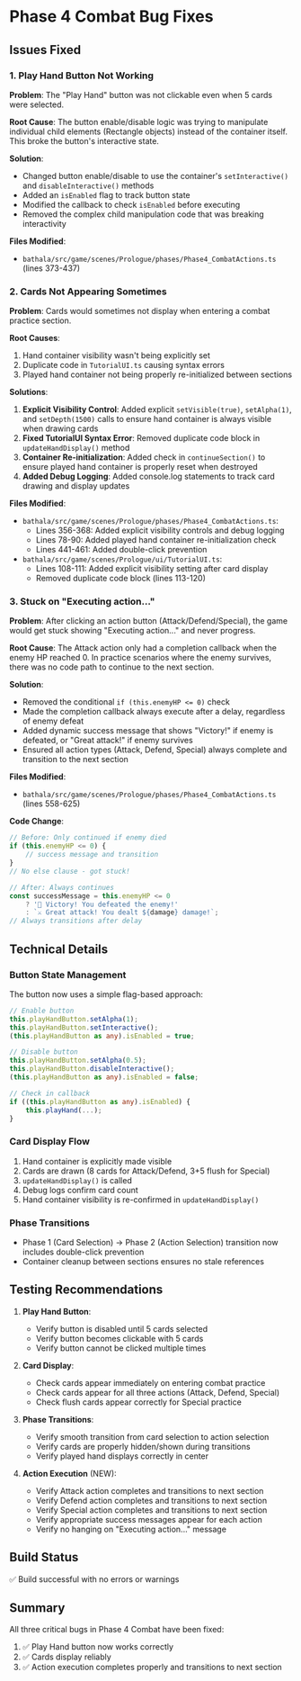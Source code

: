 # Phase 4 Combat Bug Fixes

## Issues Fixed

### 1. Play Hand Button Not Working
**Problem**: The "Play Hand" button was not clickable even when 5 cards were selected.

**Root Cause**: The button enable/disable logic was trying to manipulate individual child elements (Rectangle objects) instead of the container itself. This broke the button's interactive state.

**Solution**:
- Changed button enable/disable to use the container's `setInteractive()` and `disableInteractive()` methods
- Added an `isEnabled` flag to track button state
- Modified the callback to check `isEnabled` before executing
- Removed the complex child manipulation code that was breaking interactivity

**Files Modified**:
- `bathala/src/game/scenes/Prologue/phases/Phase4_CombatActions.ts` (lines 373-437)

### 2. Cards Not Appearing Sometimes
**Problem**: Cards would sometimes not display when entering a combat practice section.

**Root Causes**:
1. Hand container visibility wasn't being explicitly set
2. Duplicate code in `TutorialUI.ts` causing syntax errors
3. Played hand container not being properly re-initialized between sections

**Solutions**:
1. **Explicit Visibility Control**: Added explicit `setVisible(true)`, `setAlpha(1)`, and `setDepth(1500)` calls to ensure hand container is always visible when drawing cards
2. **Fixed TutorialUI Syntax Error**: Removed duplicate code block in `updateHandDisplay()` method
3. **Container Re-initialization**: Added check in `continueSection()` to ensure played hand container is properly reset when destroyed
4. **Added Debug Logging**: Added console.log statements to track card drawing and display updates

**Files Modified**:
- `bathala/src/game/scenes/Prologue/phases/Phase4_CombatActions.ts`:
  - Lines 356-368: Added explicit visibility controls and debug logging
  - Lines 78-90: Added played hand container re-initialization check
  - Lines 441-461: Added double-click prevention
- `bathala/src/game/scenes/Prologue/ui/TutorialUI.ts`:
  - Lines 108-111: Added explicit visibility setting after card display
  - Removed duplicate code block (lines 113-120)

### 3. Stuck on "Executing action..."
**Problem**: After clicking an action button (Attack/Defend/Special), the game would get stuck showing "Executing action..." and never progress.

**Root Cause**: The Attack action only had a completion callback when the enemy HP reached 0. In practice scenarios where the enemy survives, there was no code path to continue to the next section.

**Solution**:
- Removed the conditional `if (this.enemyHP <= 0)` check
- Made the completion callback always execute after a delay, regardless of enemy defeat
- Added dynamic success message that shows "Victory!" if enemy is defeated, or "Great attack!" if enemy survives
- Ensured all action types (Attack, Defend, Special) always complete and transition to the next section

**Files Modified**:
- `bathala/src/game/scenes/Prologue/phases/Phase4_CombatActions.ts` (lines 558-625)

**Code Change**:
```typescript
// Before: Only continued if enemy died
if (this.enemyHP <= 0) {
    // success message and transition
}
// No else clause - got stuck!

// After: Always continues
const successMessage = this.enemyHP <= 0 
    ? '🎉 Victory! You defeated the enemy!'
    : `⚔️ Great attack! You dealt ${damage} damage!`;
// Always transitions after delay
```

## Technical Details

### Button State Management
The button now uses a simple flag-based approach:
```typescript
// Enable button
this.playHandButton.setAlpha(1);
this.playHandButton.setInteractive();
(this.playHandButton as any).isEnabled = true;

// Disable button
this.playHandButton.setAlpha(0.5);
this.playHandButton.disableInteractive();
(this.playHandButton as any).isEnabled = false;

// Check in callback
if ((this.playHandButton as any).isEnabled) {
    this.playHand(...);
}
```

### Card Display Flow
1. Hand container is explicitly made visible
2. Cards are drawn (8 cards for Attack/Defend, 3+5 flush for Special)
3. `updateHandDisplay()` is called
4. Debug logs confirm card count
5. Hand container visibility is re-confirmed in `updateHandDisplay()`

### Phase Transitions
- Phase 1 (Card Selection) → Phase 2 (Action Selection) transition now includes double-click prevention
- Container cleanup between sections ensures no stale references

## Testing Recommendations

1. **Play Hand Button**: 
   - Verify button is disabled until 5 cards selected
   - Verify button becomes clickable with 5 cards
   - Verify button cannot be clicked multiple times

2. **Card Display**:
   - Check cards appear immediately on entering combat practice
   - Check cards appear for all three actions (Attack, Defend, Special)
   - Check flush cards appear correctly for Special practice

3. **Phase Transitions**:
   - Verify smooth transition from card selection to action selection
   - Verify cards are properly hidden/shown during transitions
   - Verify played hand displays correctly in center

4. **Action Execution** (NEW):
   - Verify Attack action completes and transitions to next section
   - Verify Defend action completes and transitions to next section
   - Verify Special action completes and transitions to next section
   - Verify appropriate success messages appear for each action
   - Verify no hanging on "Executing action..." message

## Build Status
✅ Build successful with no errors or warnings

## Summary
All three critical bugs in Phase 4 Combat have been fixed:
1. ✅ Play Hand button now works correctly
2. ✅ Cards display reliably 
3. ✅ Action execution completes properly and transitions to next section
